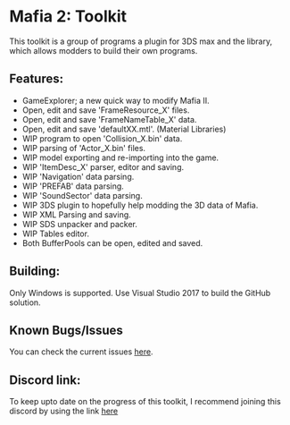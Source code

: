 # Mafia 2: Toolkit

This toolkit is a group of programs a plugin for 3DS max and the library, which allows modders to build their own programs. 

## Features:
- GameExplorer; a new quick way to modify Mafia II.
- Open, edit and save 'FrameResource_X' files.
- Open, edit and save 'FrameNameTable_X' data.
- Open, edit and save 'defaultXX.mtl'. (Material Libraries)
- WIP program to open 'Collision_X.bin' data.
- WIP parsing of 'Actor_X.bin' files.
- WIP model exporting and re-importing into the game.
- WIP 'ItemDesc_X' parser, editor and saving.
- WIP 'Navigation' data parsing.
- WIP 'PREFAB' data parsing.
- WIP 'SoundSector' data parsing.
- WIP 3DS plugin to hopefully help modding the 3D data of Mafia.
- WIP XML Parsing and saving.
- WIP SDS unpacker and packer.
- WIP Tables editor.
- Both BufferPools can be open, edited and saved.

## Building:
Only Windows is supported. Use Visual Studio 2017 to build the GitHub solution.

## Known Bugs/Issues
You can check the current issues [here](https://github.com/Greavesy1899/Mafia2Toolkit/issues "Issues").

## Discord link:
To keep upto date on the progress of this toolkit, I recommend joining this discord by using the link [here](http://bit.ly/2L4z8vj "Discord invite")
